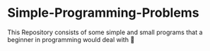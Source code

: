 # Simple-Programming-Problems
This Repository consists of some simple and small programs that a beginner in programming would deal with 🎈
